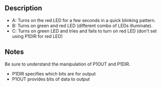 ## Description
* A: Turns on the red LED for a few seconds in a quick blinking pattern.
* B: Turns on green and red LED (different combo of LEDs illuminate).
* C: Turns on green LED and tries and fails to turn on red LED (don't set using P1DIR for red LED)

## Notes
Be sure to understand the manipulation of P1OUT and P1DIR.
* P1DIR specifies which bits are for output
* P1OUT provides bits of data to output
